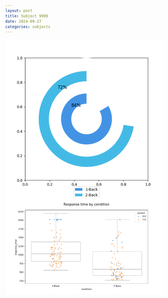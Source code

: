 ```yaml
---
layout: post
title: Subject 9999
date: 2024-09-27
categories: subjects
---
```


![](data/9999/run-1/9999_accuracy_by_condition.png)
![](data/9999/run-1/9999_response_time_by_condition.png)
